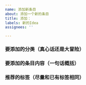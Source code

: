 ```yaml
---
name: 添加新条目
about: 添加一个新的条目
title: 添加：
labels: 新的Idea
assignees: ''

---
```


### 要添加的分类（真心话还是大冒险）

### 要添加的条目内容（一句话概括）

### 推荐的标签（尽量和已有标签相同）
